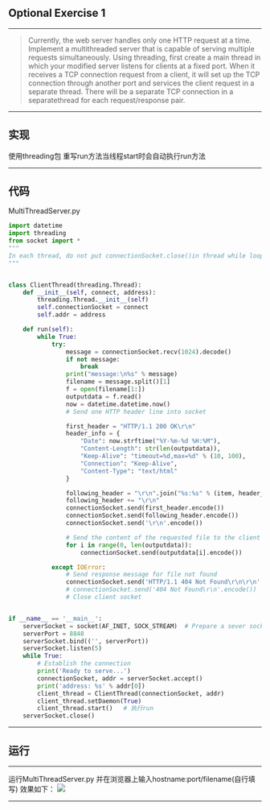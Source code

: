 ﻿## Optional Exercise 1
---

> Currently, the web server handles only one HTTP request at a time. Implement a multithreaded server that is capable of serving multiple requests simultaneously. Using threading, first create a main thread 
in which your modified server listens for clients at a fixed port. When it receives a TCP connection request from a client, it will set up the TCP connection through another port and services the client request in a separate thread. There will be a separate TCP connection in a separatethread for each request/response pair.

 

---


## 实现
使用threading包 重写run方法当线程start时会自动执行run方法

---


## 代码
MultiThreadServer.py

```python
import datetime
import threading
from socket import *
""" 
In each thread, do not put connectionSocket.close()in thread while loop.
"""


class ClientThread(threading.Thread):
    def __init__(self, connect, address):
        threading.Thread.__init__(self)
        self.connectionSocket = connect
        self.addr = address

    def run(self):
        while True:
            try:
                message = connectionSocket.recv(1024).decode()
                if not message:
                    break
                print("message:\n%s" % message)
                filename = message.split()[1]
                f = open(filename[1:])
                outputdata = f.read()
                now = datetime.datetime.now()
                # Send one HTTP header line into socket

                first_header = "HTTP/1.1 200 OK\r\n"
                header_info = {
                    "Date": now.strftime("%Y-%m-%d %H:%M"),
                    "Content-Length": str(len(outputdata)),
                    "Keep-Alive": "timeout=%d,max=%d" % (10, 100),
                    "Connection": "Keep-Alive",
                    "Content-Type": "text/html"
                }

                following_header = "\r\n".join("%s:%s" % (item, header_info[item]) for item in header_info)
                following_header += "\r\n"
                connectionSocket.send(first_header.encode())
                connectionSocket.send(following_header.encode())
                connectionSocket.send('\r\n'.encode())

                # Send the content of the requested file to the client
                for i in range(0, len(outputdata)):
                    connectionSocket.send(outputdata[i].encode())

            except IOError:
                # Send response message for file not found
                connectionSocket.send('HTTP/1.1 404 Not Found\r\n\r\n'.encode())
                # connectionSocket.send('404 Not Found\r\n'.encode())
                # Close client socket   


if __name__ == '__main__':
    serverSocket = socket(AF_INET, SOCK_STREAM)  # Prepare a sever socket
    serverPort = 8848
    serverSocket.bind(('', serverPort))
    serverSocket.listen(5)
    while True:
        # Establish the connection
        print('Ready to serve...')
        connectionSocket, addr = serverSocket.accept()
        print('address: %s' % addr[0])
        client_thread = ClientThread(connectionSocket, addr)
        client_thread.setDaemon(True)
        client_thread.start()   # 执行run
    serverSocket.close()


```

---



## 运行
---

运行MultiThreadServer.py
并在浏览器上输入hostname:port/filename(自行填写)
效果如下：
![](https://img-blog.csdnimg.cn/20210520195629473.png)




---

